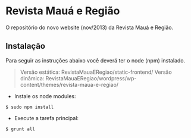 # Revista Mauá e Região

O repositório do novo website (nov/2013) da Revista Mauá e Região.

## Instalação

Para seguir as instruções abaixo você deverá ter o node (npm) instalado.

> Versão estática: RevistaMauaERegiao/static-frontend/
> Versão dinâmica: RevistaMauaERegiao/wordpress/wp-content/themes/revista-maua-e-regiao/

* Instale os node modules:

`$ sudo npm install`

* Execute a tarefa principal:

`$ grunt all`